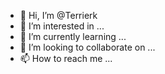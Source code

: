 - 👋 Hi, I’m @Terrierk
- 👀 I’m interested in ...
- 🌱 I’m currently learning ...
- 💞️ I’m looking to collaborate on ...
- 📫 How to reach me ...

<!---
Terrierk/Terrierk is a ✨ special ✨ repository because its `README.md` (this file) appears on your GitHub profile.
You can click the Preview link to take a look at your changes.
--->
